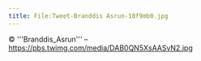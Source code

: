 ```yaml
---
title: File:Tweet-Branddis Asrun-18f9mb0.jpg
---
```


© '''Branddis_Asrun''' – https://pbs.twimg.com/media/DAB0QN5XsAASvN2.jpg